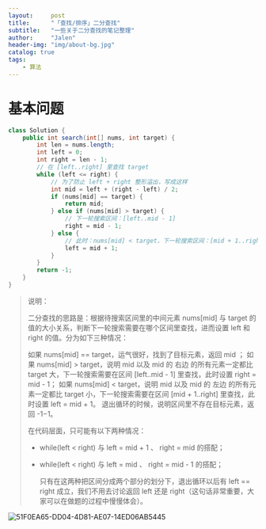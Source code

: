 ```yaml
---
layout:     post
title:      "「查找/排序」二分查找"
subtitle:   "一些关于二分查找的笔记整理"
author:     "Jalen"
header-img: "img/about-bg.jpg"
catalog: true
tags:
    - 算法
---
```


# 基本问题

~~~java
class Solution {
    public int search(int[] nums, int target) {
        int len = nums.length;
        int left = 0;
        int right = len - 1;
        // 在 [left..right] 里查找 target
        while (left <= right) {
            // 为了防止 left + right 整形溢出，写成这样
            int mid = left + (right - left) / 2;
            if (nums[mid] == target) {
                return mid;
            } else if (nums[mid] > target) {
                // 下一轮搜索区间：[left..mid - 1]
                right = mid - 1;
            } else {
                // 此时：nums[mid] < target，下一轮搜索区间：[mid + 1..right]
                left = mid + 1;
            }
        }
        return -1;
    }
}
~~~



> 说明：
>
> 二分查找的思路是：根据待搜索区间里的中间元素 nums[mid] 与 target 的值的大小关系，判断下一轮搜索需要在哪个区间里查找，进而设置 left 和 right 的值。分为如下三种情况：
>
> 如果 nums[mid] == target，运气很好，找到了目标元素，返回 mid ；
> 如果 nums[mid] > target，说明 mid 以及 mid 的 右边 的所有元素一定都比 target 大，下一轮搜索需要在区间 [left..mid - 1] 里查找，此时设置 right = mid - 1；
> 如果 nums[mid] < target，说明 mid 以及 mid 的 左边 的所有元素一定都比 target 小，下一轮搜索需要在区间 [mid + 1..right] 里查找，此时设置 left = mid + 1。
> 退出循环的时候，说明区间里不存在目标元素，返回 -1−1。
>
> 在代码层面，只可能有以下两种情况：
>
> - while(left < right) 与 left = mid + 1 、 right = mid 的搭配；
>
> - while(left < right) 与 left = mid 、 right = mid - 1 的搭配；
>
>   只有在这两种把区间分成两个部分的划分下，退出循环以后有 left == right 成立，我们不用去讨论返回 left 还是 right（这句话非常重要，大家可以在做题的过程中慢慢体会）。



![51F0EA65-DD04-4D81-AE07-14ED06AB5445](https://i.loli.net/2021/07/02/AXJ4HVxCo6mTtrs.gif)

